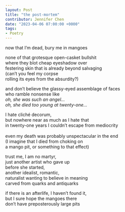 ```yaml
---
layout: Post
title: "the post-mortem"
contributor: Jennifer Chen
date: "2023-04-06 07:00:00 +0000"
tags: 
- Poetry
---
```

now that I’m dead, bury me in mangoes
 
none of that grotesque open-casket bullshit<br/>
where they blot cheap eyeshadow over<br/>
festering skin that is already beyond salvaging<br/>
(can’t you feel my corpse<br/>
rolling its eyes from the absurdity?)

and don’t believe the glassy-eyed assemblage of faces<br/>
who ramble nonsense like<br/>
<em>oh, she was such an angel...</em><br/>
<em>oh, she died too young at twenty-one...</em>

I hate cliché decorum, <br/>
but nowhere near as much as I hate that <br/>
in twenty-one years I couldn’t escape from mediocrity<br/>
 <br/>
even my death was probably unspectacular in the end<br/>
(I imagine that I died from choking on<br/>
a mango pit, or something to that effect)

trust me, I am no martyr,<br/>
just another artist who gave up<br/>
before she started,<br/>
another idealist, romantic,<br/>
naturalist wanting to believe in meaning<br/>
carved from quarks and antiquarks

if there is an afterlife, I haven’t found it,<br/>
but I sure hope the mangoes there<br/>
don’t have preposterously large pits<br/>

